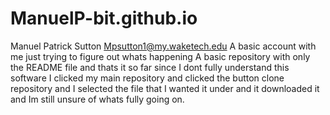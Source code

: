 # ManuelP-bit.github.io
Manuel Patrick Sutton Mpsutton1@my.waketech.edu
A basic account with me just trying to figure out whats happening
A basic repository with only the README file and thats it so far since I dont fully understand this software 
I clicked my main repository and clicked the button clone repository and I selected the file that I wanted it under and it downloaded it and Im still unsure of whats fully going on.

